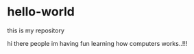 # hello-world
this is my repository

hi there people
im having fun learning how computers works..!!!

